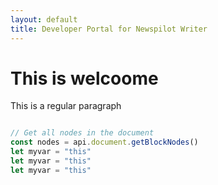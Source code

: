 ```yaml
---
layout: default
title: Developer Portal for Newspilot Writer
---
```


# This is welcoome
This is a regular paragraph

```js

// Get all nodes in the document
const nodes = api.document.getBlockNodes()
let myvar = "this"
let myvar = "this"
let myvar = "this"

``` 